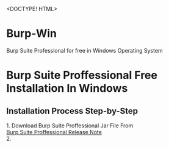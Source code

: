 <DOCTYPE! HTML>
<h1> Burp-Win </h1>
<p> Burp Suite Professional for free in Windows Operating System</p> 

# Burp Suite Proffessional Free Installation In Windows 
<h2> Installation Process Step-by-Step</h2>
 <p>
 1. Download Burp Suite Proffessional Jar File From <br>
     <a href=" https://portswigger.net/burp/releases#professional ">Burp Suite Proffessional Release Note </a> <br>
 2.    
</p>
